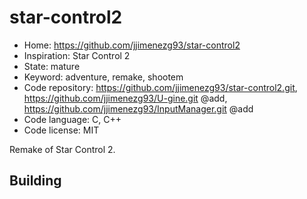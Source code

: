 # star-control2

- Home: https://github.com/jjimenezg93/star-control2
- Inspiration: Star Control 2
- State: mature
- Keyword: adventure, remake, shootem
- Code repository: https://github.com/jjimenezg93/star-control2.git, https://github.com/jjimenezg93/U-gine.git @add, https://github.com/jjimenezg93/InputManager.git @add
- Code language: C, C++
- Code license: MIT

Remake of Star Control 2.

## Building
